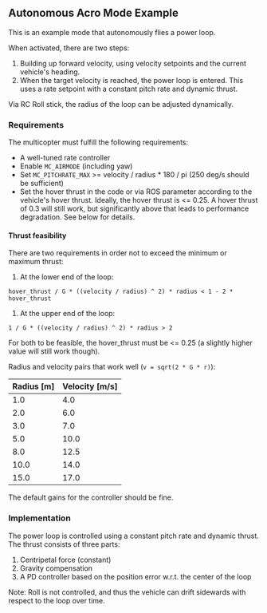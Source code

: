## Autonomous Acro Mode Example

This is an example mode that autonomously flies a power loop.

When activated, there are two steps:
1. Building up forward velocity, using velocity setpoints and the current vehicle's heading.
1. When the target velocity is reached, the power loop is entered.
  This uses a rate setpoint with a constant pitch rate and dynamic thrust.

Via RC Roll stick, the radius of the loop can be adjusted dynamically.

### Requirements

The multicopter must fulfill the following requirements:
- A well-tuned rate controller
- Enable `MC_AIRMODE` (including yaw)
- Set `MC_PITCHRATE_MAX` >= velocity / radius * 180 / pi (250 deg/s should be sufficient)
- Set the hover thrust in the code or via ROS parameter according to the vehicle's hover thrust.
  Ideally, the hover thrust is <= 0.25. A hover thrust of 0.3 will still work, but significantly above that leads to performance degradation.
  See below for details.

#### Thrust feasibility
There are two requirements in order not to exceed the minimum or maximum thrust:
1. At the lower end of the loop:
  ```
  hover_thrust / G * ((velocity / radius) ^ 2) * radius < 1 - 2 * hover_thrust
  ```
1. At the upper end of the loop:
  ```
  1 / G * ((velocity / radius) ^ 2) * radius > 2
  ```
  For both to be feasible, the hover_thrust must be <= 0.25 (a slightly higher value will still work though).

Radius and velocity pairs that work well (`v = sqrt(2 * G * r)`):

| Radius [m] | Velocity [m/s] |
|------------|----------------|
| 1.0        | 4.0            |
| 2.0        | 6.0            |
| 3.0        | 7.0            |
| 5.0        | 10.0           |
| 8.0        | 12.5           |
| 10.0       | 14.0           |
| 15.0       | 17.0           |


The default gains for the controller should be fine.

### Implementation
The power loop is controlled using a constant pitch rate and dynamic thrust.
The thrust consists of three parts:
1. Centripetal force (constant)
2. Gravity compensation
3. A PD controller based on the position error w.r.t. the center of the loop

Note: Roll is not controlled, and thus the vehicle can drift sidewards with respect to the loop over time.
